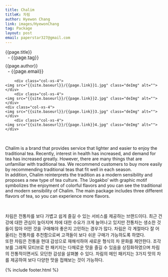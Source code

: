 ```yaml
---
title: Chalim
titleK: 차림
author: Hyewon Chang
link: images/HyewonChang
tag: Package
layout: post
email: paperstar327@gmail.com
---	
```


<div class="container">

<div class="deDep">
{{page.title}}<br>
<p style="font-size:15px; margin:0px; padding:0px 0px 0px 8px; margin:0px 0px 8px 0px;">- {{page.tag}}</p>
{{page.author}}<br>
<p style="font-size:15px; margin:0px; padding:0px 0px 0px 8px;">- {{page.email}}</p>
</div>


<div class="row" class="imgcolor">
	
		<div class="col-xs-4">
	<img src="{{site.baseurl}}/{{page.link}}1.jpg" class="deImg" alt=""></div>
		<div class="col-xs-4">
	<img src="{{site.baseurl}}/{{page.link}}2.jpg" class="deImg" alt=""></div>
	<div class="col-xs-4">
	<img src="{{site.baseurl}}/{{page.link}}3.jpg" class="deImg" alt=""></div>
		<div class="col-xs-4">
	<img src="{{site.baseurl}}/{{page.link}}4.jpg" class="deImg" alt=""></div>
	
</div>
<br>

<div class="det lato">



Chalim is a brand that provides service that lighter and easier to enjoy the traditional tea. Recently, interest in health has increased, and demand for tea has increased greatly. However, there are many things that are unfamiliar with traditional tea. We recommend customers to buy more easily by recommending traditional teas that fit well in each season. 
<br>
In addition, Chalim reinterprets the tradition as a modern sensibility and proposes a new type of tea culture. 
The ‘Jogakbo’ with graphic motif symbolizes the enjoyment of colorful flavors and you can see the traditional and modern sensibility of Chalim. The main package includes three different flavors of tea, so you can experience more flavors.



</div>

<br>

<div class="noto">

차림은 전통차를 보다 가볍고 쉽게 즐길 수 있는 서비스를 제공하는 브랜드이다. 최근 건강에 대한 관심이 높아지며 차에 대한 수요가 크게 늘어나고 있지만 전통차는 생소한 것들이 많아 어떤 것을 구매해야 좋은지 고민하는 경우가 많다. 차림은 각 계절마다 잘 어울리는 전통차를 추천함으로써 고객들이 보다 쉬운 구매가 가능하도록 하였다.
<br>
또한 차림은 전통을 현대 감성으로 재해석하여 새로운 형식의 차 문화를 제안한다. 조각보를 그래픽 모티브로 한 패키지는 다채로운 맛을 즐길 수 있음을 상징화하였으며 차림의 전통적이면서도 모던한 감성을 살펴볼 수 있다. 차림의 메인 패키지는 3가지 맛의 차를 제공하여 보다 다양한 맛을 접해보는 것이 가능하다.


</div>
{% include footer.html %} 